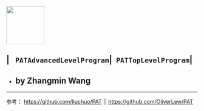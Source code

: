 <div align="left">
  <img src="https://www.patest.cn/p/img/slider/robot1.png" height="100" width="100"/>
</div>

## | **` PATAdvancedLevelProgram`**|**` PATTopLevelProgram`**|

* ## by Zhangmin Wang

----------

参考： https://github.com/liuchuo/PAT || https://github.com/OliverLew/PAT
